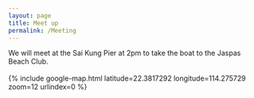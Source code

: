 ```yaml
---
layout: page
title: Meet up
permalink: /Meeting
---
```


We will meet at the Sai Kung Pier at 2pm to take the boat to the Jaspas Beach Club.
<br><br>
{% include google-map.html latitude=22.3817292 longitude=114.275729 zoom=12 urlindex=0 %}

<br><br>
